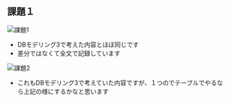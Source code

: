## 課題１

![課題1](https://lucid.app/publicSegments/view/511cdb5b-a079-4393-a256-c4654f47d711/image.png)

* DBモデリング3で考えた内容とほぼ同じです
* 差分ではなくて全文で記録しています

![課題2](https://lucid.app/publicSegments/view/c7d67341-12d1-4d7d-895e-31f2f13d7203/image.png)

* これもDBモデリング3で考えていた内容ですが、１つのでテーブルでやるなら上記の様にするかなと思います
